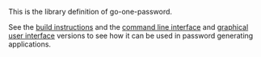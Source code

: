 This is the library definition of go-one-password.

See the [build instructions](../README.md) and the [command line interface](../go-one-password-cl.go) and [graphical user interface](../go-one-password-ui.go) versions to see how it can be used in password generating applications.